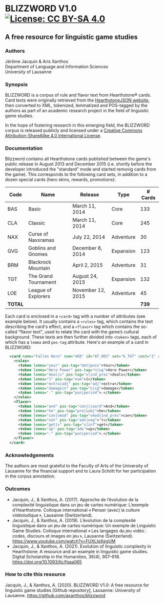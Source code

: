 # BLIZZWORD V1.0  [![License: CC BY-SA 4.0](https://img.shields.io/badge/License-CC%20BY--SA%204.0-lightgrey.svg)](https://creativecommons.org/licenses/by-sa/4.0/)
 
## A free resource for linguistic game studies

### Authors
Jérôme Jacquin & Aris Xanthos  
Department of Language and Information Sciences  
University of Lausanne

### Synopsis
BLIZZWORD is a corpus of rule and flavor text from Hearthstone&reg; cards. Card texts were originally retrieved from the [HearthstoneJSON website](https://hearthstonejson.com/), then converted to XML, tokenized, lemmatized and POS-tagged by the authors as part of an academic research project in the field of linguistic game studies.

In the hope of fostering research in this emerging field, the BLIZZWORD corpus is released publicly and licensed under a [Creative Commons Attribution-ShareAlike 4.0 International License](http://creativecommons.org/licenses/by-sa/4.0/).

### Documentation
Blizzword contains all Hearthstone cards published between the game's public release in August 2013 and December 2015 (i.e. shortly before the developer introduced the "standard" mode and started removig cards from the game). This corresponds to the following card sets, in addition to a dozen special cards (hero skins, rewards, promotions): 

| Code      | Name                 | Release           | Type      | # Cards |
|-----------|----------------------|-------------------|-----------|---------|
| BAS       | Basic                | March 11, 2014    | Core      | 133     |
| CLA       | Classic              | March 11, 2014    | Core      | 245     |
| NAX       | Curse of Naxxramas   | July 22, 2014     | Adventure | 30      |
| GVG       | Goblins and Gnomes   | December 8, 2014  | Expansion | 123     |
| BRM       | Blackrock Mountain   | April 2, 2015     | Adventure | 31      |
| TGT       | The Grand Tournament | August 24, 2015   | Expansion | 132     |
| LOE       | League of Explorers  | November 12, 2015 | Adventure | 45      |
| **TOTAL** |                      |                   |           | **739** |

Each card is enclosed in a `<card>` tag with a number of attributes (see example below). It usually contains a `<rules>` tag, which contains the text describing the card's effect, and a `<flavor>` tag which contains the so-called "flavor text", used to relate the card with the game’s cultural background. These texts are then further divided into `<token>` tags, each of which has a `lemma` and `pos-tag` attribute. Here's an example of a card in BLIZZWORD:
```xml
  <card name="Fallen Hero" num="468" id="AT_003" set="6_TGT" cost="2" attack="3" health="2" rarity="RARE" category="MINION" playerClass="MAGE">
    <rules>
      <token lemma="your" pos-tag="det|poss">Your</token>
      <token lemma="Hero Power" pos-tag="n|sg">Hero Power</token>
      <token lemma="deal|v" pos-tag="v|ind_pres">deals</token>
      <token lemma="1" pos-tag="num">1</token>
      <token lemma="extra|adj" pos-tag="adj">extra</token>
      <token lemma="damage|n" pos-tag="n|sg">damage</token>
      <token lemma="." pos-tag="pun|period">.</token>
    </rules>
    <flavor>
      <token lemma="and" pos-tag="conj|coord">And</token>
      <token lemma="he" pos-tag="pro|subj">he</token>
      <token lemma="can|vmod" pos-tag="vmod|ind_pres">can</token>
      <token lemma="not" pos-tag="adv|neg">'t</token>
      <token lemma="get|v" pos-tag="v|inf">get</token>
      <token lemma="up" pos-tag="adv">up</token>
      <token lemma="." pos-tag="pun|period">.</token>
    </flavor>
  </card>

```
### Acknowledgements
The authors are most grateful to the Faculty of Arts of the University of Lausanne for the financial support and to Laura Schött for her participation in the corpus annotation.

### Outcomes
- Jacquin, J., & Xanthos, A. (2017). Approche de l’évolution de la complexité linguistique dans un jeu de cartes numérique: L’exemple d’Hearthstone. Colloque international « Penser (avec) la culture vidéoludique », Lausanne (Switzerland).
- Jacquin, J., & Xanthos, A. (2019). L’évolution de la complexité linguistique dans un jeu de cartes numérique: Un exemple de Linguistic Game Studies. Colloque international « Les langages du jeu vidéo : codes, discours et images en jeu », Lausanne (Switzerland). https://www.youtube.com/watch?v=FUXLIqXegUM
- Jacquin, J., & Xanthos, A. (2021). Evolution of linguistic complexity in Hearthstone: A resource and an example in linguistic game studies. Digital Scholarship in the Humanities, 36(4), 907–918. https://doi.org/10.1093/llc/fqaa065

### How to cite this resource
Jacquin, J., & Xanthos, A. (2020). BLIZZWORD V1.0: A free resource for linguistic game studies [Github repository], Lausanne: University of Lausanne. https://github.com/axanthos/blizzword
